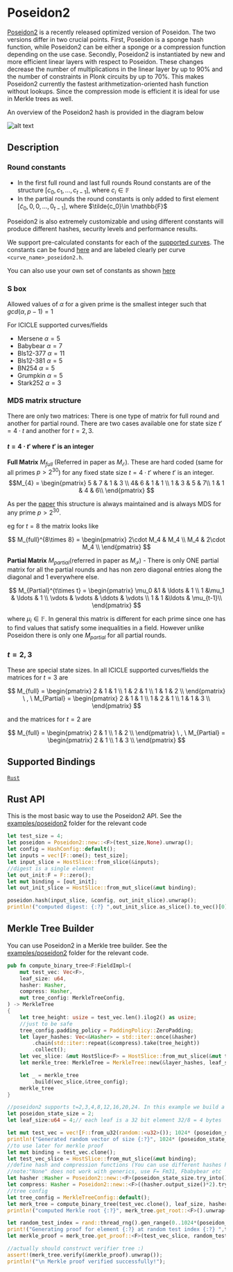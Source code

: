 # Poseidon2

[Poseidon2](https://eprint.iacr.org/2023/323) is a recently released optimized version of Poseidon. The two versions differ in two crucial points. First, Poseidon is a sponge hash function, while Poseidon2 can be either a sponge or a compression function depending on the use case. Secondly, Poseidon2 is instantiated by new and more efficient linear layers with respect to Poseidon. These changes decrease the number of multiplications in the linear layer by up to 90% and the number of constraints in Plonk circuits by up to 70%. This makes Poseidon2 currently the fastest arithmetization-oriented hash function without lookups. Since the compression mode is efficient it is ideal for use in Merkle trees as well.

An overview of the Poseidon2 hash is provided in the diagram below

![alt text](/img/Poseidon2.png)

## Description

### Round constants

* In the first full round and last full rounds Round constants are of the structure $[c_0,c_1,\ldots , c_{t-1}]$, where $c_i\in \mathbb{F}$
* In the partial rounds the round constants is only added to first element $[\tilde{c}_0,0,0,\ldots, 0_{t-1}]$, where $\tilde{c_0}\in \mathbb{F}$

Poseidon2 is also extremely customizable and using different constants will produce different hashes, security levels and performance results.

We support pre-calculated constants for each of the [supported curves](../libraries#supported-curves-and-operations). The constants can be found [here](https://github.com/ingonyama-zk/icicle/tree/main/icicle/include/poseidon2/constants) and are labeled clearly per curve `<curve_name>_poseidon2.h`.

You can also use your own set of constants as shown [here](https://github.com/ingonyama-zk/icicle/blob/main/wrappers/rust/icicle-fields/icicle-babybear/src/poseidon2/mod.rs#L290)

### S box

Allowed values of $\alpha$ for a given prime is the smallest integer such that $gcd(\alpha,p-1)=1$

For ICICLE supported curves/fields

* Mersene $\alpha = 5$
* Babybear $\alpha=7$
* Bls12-377 $\alpha =11$
* Bls12-381 $\alpha=5$
* BN254 $\alpha = 5$
* Grumpkin $\alpha = 5$
* Stark252 $\alpha=3$

### MDS matrix structure

There are only two matrices: There is one type of matrix for full round and another for partial round. There are two cases available one for state size $t'=4\cdot t$ and another for $t=2,3$.

#### $t=4\cdot t'$ where $t'$ is an integer

**Full Matrix** $M_{full}$ (Referred in paper as $M_{\mathcal{E}}$). These are hard coded (same for all primes $p>2^{30}$) for any fixed state size $t=4\cdot t'$ where $t'$ is an integer.
$$M_{4} = \begin{pmatrix}
5 & 7 & 1 & 3 \\
4& 6 & 1 & 1 \\
1 & 3 & 5 & 7\\
1 & 1 & 4 & 6\\
\end{pmatrix}
$$

As per the [paper](https://eprint.iacr.org/2023/323.pdf) this structure is always maintained and is always MDS for any prime $p>2^{30}$.

eg for $t=8$ the matrix looks like

$$
M_{full}^{8\times 8} = \begin{pmatrix}
2\cdot M_4 & M_4 \\
M_4 & 2\cdot M_4 \\
\end{pmatrix}
$$

**Partial Matrix** $M_{partial}$(referred in paper as $M_{\mathcal{I}}$) - There is only ONE partial matrix for all the partial rounds and has non zero diagonal entries along the diagonal and $1$ everywhere else.

$$
M_{Partial}^{t\times t} = \begin{pmatrix}
\mu_0 &1 & \ldots & 1 \\
1 &\mu_1 & \ldots & 1 \\
\vdots & \vdots & \ddots & \vdots \\
 1 & 1 &\ldots & \mu_{t-1}\\
\end{pmatrix}
$$

where $\mu_i \in \mathbb{F}$. In general this matrix is different for each prime since one has to find values that satisfy some inequalities in a field. However unlike Poseidon there is only one $M_{partial}$ for all partial rounds.

### $t=2,3$

These are special state sizes. In all ICICLE supported curves/fields the matrices for $t=3$ are

$$
M_{full} = \begin{pmatrix}
2 & 1 &  1 \\
1 & 2 & 1 \\
1 & 1 & 2 \\
\end{pmatrix} \ , \ M_{Partial} = \begin{pmatrix}
2 & 1 &  1 \\
1 & 2 & 1 \\
1 & 1 & 3 \\
\end{pmatrix}
$$

and the matrices for $t=2$ are

$$
M_{full} = \begin{pmatrix}
2 & 1 \\
1 & 2 \\
\end{pmatrix} \ , \ M_{Partial} = \begin{pmatrix}
2 & 1  \\
1 & 3  \\
\end{pmatrix}
$$

## Supported Bindings

[`Rust`](https://github.com/ingonyama-zk/icicle/tree/main/wrappers/rust/icicle-core/src/poseidon2)

## Rust API

This is the most basic way to use the Poseidon2 API. See the [examples/poseidon2](https://github.com/ingonyama-zk/icicle/tree/b12d83e6bcb8ee598409de78015bd118458a55d0/examples/rust/poseidon2) folder for the relevant code

```rust
let test_size = 4;
let poseidon = Poseidon2::new::<F>(test_size,None).unwrap();
let config = HashConfig::default();
let inputs = vec![F::one(); test_size];
let input_slice = HostSlice::from_slice(&inputs);
//digest is a single element
let out_init:F = F::zero();
let mut binding = [out_init];
let out_init_slice = HostSlice::from_mut_slice(&mut binding);

poseidon.hash(input_slice, &config, out_init_slice).unwrap();
println!("computed digest: {:?} ",out_init_slice.as_slice().to_vec()[0]);

```

## Merkle Tree Builder

You can use Poseidon2 in a Merkle tree builder. See the [examples/poseidon2](https://github.com/ingonyama-zk/icicle/tree/b12d83e6bcb8ee598409de78015bd118458a55d0/examples/rust/poseidon2) folder for the relevant code.

```rust
pub fn compute_binary_tree<F:FieldImpl>(
    mut test_vec: Vec<F>,
    leaf_size: u64,
    hasher: Hasher,
    compress: Hasher,
    mut tree_config: MerkleTreeConfig,
) -> MerkleTree
{
    let tree_height: usize = test_vec.len().ilog2() as usize;
    //just to be safe
    tree_config.padding_policy = PaddingPolicy::ZeroPadding;
    let layer_hashes: Vec<&Hasher> = std::iter::once(&hasher)
        .chain(std::iter::repeat(&compress).take(tree_height))
        .collect();
    let vec_slice: &mut HostSlice<F> = HostSlice::from_mut_slice(&mut test_vec[..]);
    let merkle_tree: MerkleTree = MerkleTree::new(&layer_hashes, leaf_size, 0).unwrap();

    let _ = merkle_tree
        .build(vec_slice,&tree_config);
    merkle_tree
}

//poseidon2 supports t=2,3,4,8,12,16,20,24. In this example we build a binary tree with Poseidon2 t=2.
let poseidon_state_size = 2;
let leaf_size:u64 = 4;// each leaf is a 32 bit element 32/8 = 4 bytes

let mut test_vec = vec![F::from_u32(random::<u32>()); 1024* (poseidon_state_size as usize)];
println!("Generated random vector of size {:?}", 1024* (poseidon_state_size as usize));
//to use later for merkle proof
let mut binding = test_vec.clone();
let test_vec_slice = HostSlice::from_mut_slice(&mut binding);
//define hash and compression functions (You can use different hashes here)
//note:"None" does not work with generics, use F= Fm31, Fbabybear etc
let hasher :Hasher = Poseidon2::new::<F>(poseidon_state_size.try_into().unwrap(),None).unwrap();
let compress: Hasher = Poseidon2::new::<F>((hasher.output_size()*2).try_into().unwrap(),None).unwrap();
//tree config
let tree_config = MerkleTreeConfig::default();
let merk_tree = compute_binary_tree(test_vec.clone(), leaf_size, hasher, compress,tree_config.clone());
println!("computed Merkle root {:?}", merk_tree.get_root::<F>().unwrap());

let random_test_index = rand::thread_rng().gen_range(0..1024*(poseidon_state_size as usize));
print!("Generating proof for element {:?} at random test index {:?} ",test_vec[random_test_index], random_test_index);
let merkle_proof = merk_tree.get_proof::<F>(test_vec_slice, random_test_index.try_into().unwrap(), false, &tree_config).unwrap();

//actually should construct verifier tree :)
assert!(merk_tree.verify(&merkle_proof).unwrap());
println!("\n Merkle proof verified successfully!");
```
